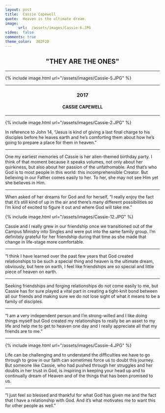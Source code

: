 ```yaml
---
layout: post
title:  Cassie Capewell
quote:  Heaven is the ultimate dream.
image:
      url:  /assets/images/Cassie-6.JPG
video:  false
comments: true
theme_color:  302F2D
---
```


## <center>"THEY ARE THE ONES"</center>

***

{% include image.html url="/assets/images/Cassie-5.JPG" %}

***

### <center>2017</center>

#### <center>CASSIE CAPEWELL</center>

***

{% include image.html url="/assets/images/Cassie-2.JPG" %}

In reference to John 14, “Jesus is kind of giving a last final charge to his disciples before he leaves earth and he’s comforting them about how he’s going to prepare a place for them in heaven.”

***

One my earliest memories of Cassie is her alien-themed birthday party. I think of that moment because it speaks volumes, not only about her quirkiness, but also about her passion of the unfathomable. And that’s who God is to most people in this world: this incomprehensible Creator. But believing in our Father comes easily to her. To her, she may not see Him yet she believes in Him. 

***

When asked of her dreams for God and for herself, “I really enjoy the fact that it’s still kind of up in the air and there’s many different possibilities so I’m kind of excited to figure it out and where God will take me.”

{% include image.html url="/assets/images/Cassie-12.JPG" %}

Cassie and I really grew in our friendship once we transitioned out of the Campus Ministry into Singles and were put into the same family group. I’m definitely grateful for her friendship during that time as she made that change in life-stage more comfortable.

***

“I think I have learned over the past few years that God created relationships to be such a special thing and heaven is the ultimate dream, obviously, but here on earth, I feel like friendships are so special and little piece of heaven on earth.

***

Seeking friendships and forging relationships do not come easily to me, but Cassie has for sure played a vital part in creating a tight-knit bond between all our friends and making sure we do not lose sight of what it means to be a family of disciples.

****

“I am a very independent person and I’m strong-willed and I like doing things myself but God created my relationships to really be an asset to my life and help me to get to heaven one day and I really appreciate all that my friends are to me.”

***

{% include image.html url="/assets/images/Cassie-4.JPG" %}

Life can be challenging and to understand the difficulties we have to go through to grow in our faith can sometimes force us to doubt this journey. But someone like Cassie, who had pushed through her struggles and her doubts in her trust in God, is inspiring in keeping your head up and to continually dream of Heaven and of the things that has been promised to us.

***

“I just feel so blessed and thankful for what God has given me and the fact that I have a relationship with God. And it’s what motivates me to want this for other people as well.”

